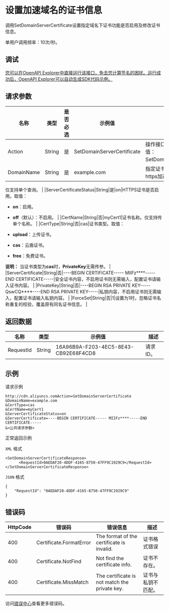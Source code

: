 # 设置加速域名的证书信息

调用SetDomainServerCertificate设置指定域名下证书功能是否启用及修改证书信息。

单用户调用频率：10次/秒。

## 调试

[您可以在OpenAPI Explorer中直接运行该接口，免去您计算签名的困扰。运行成功后，OpenAPI Explorer可以自动生成SDK代码示例。](https://api.aliyun.com/#product=Cdn&api=SetDomainServerCertificate&type=RPC&version=2018-05-10)

## 请求参数

|名称|类型|是否必选|示例值|描述|
|--|--|----|---|--|
|Action|String|是|SetDomainServerCertificate|操作接口名，系统规定参数。取值：SetDomainServerCertificate。 |
|DomainName|String|是|example.com|指定证书所属加速域名，需属于https加速类型。

 仅支持单个查询。 |
|ServerCertificateStatus|String|是|on|HTTPS证书是否启用。取值：

 -   **on**：启用。
-   **off**（默认）：不启用。 |
|CertName|String|否|myCert1|证书名称。仅支持传单个名称。 |
|CertType|String|否|cas|证书类型。取值：

 -   **upload**：上传证书。
-   **cas**：云盾证书。
-   **free**：免费证书。

 **说明：** 当证书类型为**cas**时，**PrivateKey**无需传参。 |
|ServerCertificate|String|否|----BEGIN CERTIFICATE----- MIIFz\*\*\*\*-----END CERTIFICATE-----|安全证书内容，不启用证书则无需输入，配置证书请输入证书内容。 |
|PrivateKey|String|否|----BEGIN RSA PRIVATE KEY-----QswCQ\*\*\*\*----END RSA PRIVATE KEY-----|私钥内容，不启用证书则无需输入，配置证书请输入私钥内容。 |
|ForceSet|String|否|1|设置为1时，忽略证书名称重复的校验，覆盖原有同名证书信息。 |

## 返回数据

|名称|类型|示例值|描述|
|--|--|---|--|
|RequestId|String|16A96B9A-F203-4EC5-8E43-CB92E68F4CD8|请求ID。 |

## 示例

请求示例

```
http://cdn.aliyuncs.comAction=SetDomainServerCertificate
&DomainName=example.com
&CertType=cas
&CertName=myCert1
&ServerCertificateStatus=on
&ServerCertificate=----BEGIN CERTIFICATE----- MIIFz****-----END CERTIFICATE-----
&<公共请求参数>
```

正常返回示例

`XML` 格式

```
<SetDomainServerCertificateResponse>
	  <RequestId>0AEDAF20-4DDF-4165-8750-47FF9C1929C9</RequestId>
</SetDomainServerCertificateResponse>
```

`JSON` 格式

```
{ 
    "RequestId": "0AEDAF20-4DDF-4165-8750-47FF9C1929C9" 
}
```

## 错误码

|HttpCode|错误码|错误信息|描述|
|--------|---|----|--|
|400|Certificate.FormatError|The format of the certificate is invalid.|证书格式错误|
|400|Certificate.NotFind|Not find the certificate info.|证书不存在。|
|400|Certificate.MissMatch|The certificate is not match the private key.|证书与私钥不匹配。|

访问[错误中心](https://error-center.alibabacloud.com/status/product/Cdn)查看更多错误码。

